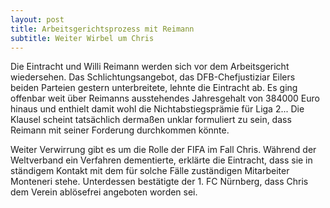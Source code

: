 ```yaml
---
layout: post
title: Arbeitsgerichtsprozess mit Reimann
subtitle: Weiter Wirbel um Chris
---
```


Die Eintracht und Willi Reimann werden sich vor dem Arbeitsgericht wiedersehen. Das Schlichtungsangebot, das DFB-Chefjustiziar Eilers beiden Parteien gestern unterbreitete, lehnte die Eintracht ab. Es ging offenbar weit über Reimanns ausstehendes Jahresgehalt von 384000 Euro hinaus und enthielt damit wohl die Nichtabstiegsprämie für Liga 2... Die Klausel scheint tatsächlich dermaßen unklar formuliert zu sein, dass Reimann mit seiner Forderung durchkommen könnte.

Weiter Verwirrung gibt es um die Rolle der FIFA im Fall Chris. Während der Weltverband ein Verfahren dementierte, erklärte die Eintracht, dass sie in ständigem Kontakt mit dem für solche Fälle zuständigen Mitarbeiter Monteneri stehe. Unterdessen bestätigte der 1. FC Nürnberg, dass Chris dem Verein ablösefrei angeboten worden sei.
